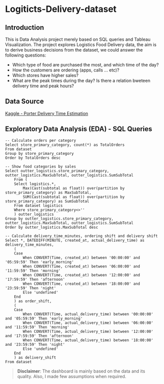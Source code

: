 # Logiticts-Delivery-dataset

## Introduction

This is Data Analysis project merely based on SQL queries and Tableau Visualization. The project explores Logistics Food Delivery data, the aim is to derive business decisions from the dataset, we could answer the following questions:
* Which type of food are purchased the most, and which time of the day?
* How the customers are ordering (apps, calls ... etc)?
* Which stores have higher sales?
* What are the peak times during the day? Is there a relation bweteen delivery time and peak hours?

## Data Source

[Kaggle - Porter Delivery Time Estimation](https://www.kaggle.com/datasets/ranitsarkar01/porter-delivery-time-estimation)


## Exploratory Data Analysis (EDA) - SQL Queries

```
-- Calculate orders per category
Select store_primary_category, count(*) as TotalOrders
From dataset
Group by store_primary_category
Order by TotalOrders desc
```

```
-- Show food categories by sales 
Select outter_logistics.store_primary_category, outter_logistics.MaxSubTotal, outter_logistics.SumSubTotal
	From (
	Select logistics.*,
		Max(Cast(subtotal as float)) over(partition by store_primary_category) as MaxSubTotal,
		SUM(Cast(subtotal as float)) over(partition by store_primary_category) as SumSubTotal
	From dataset logistics 
	Where store_primary_category<>''
	) outter_logistics
Group by outter_logistics.store_primary_category, outter_logistics.MaxSubTotal, outter_logistics.SumSubTotal
Order by outter_logistics.MaxSubTotal desc
```

```
-- Calculate delivery_time_minutes, ordering shift and delivery shift
Select *, DATEDIFF(MINUTE, created_at, actual_delivery_time) as delivery_time_minutes,
	(
	Case
		When CONVERT(Time, created_at) between '00:00:00' and '05:59:59' Then 'early_morning'
		When CONVERT(Time, created_at) between '06:00:00' and '11:59:59' Then 'morning'
		When CONVERT(Time, created_at) between '12:00:00' and '17:59:59' Then 'afternoon'
		When CONVERT(Time, created_at) between '18:00:00' and '23:59:59' Then 'night'
		Else 'undefined'
	End
	) as order_shift,
	(
	Case
		When CONVERT(Time, actual_delivery_time) between '00:00:00' and '05:59:59' Then 'early_morning'
		When CONVERT(Time, actual_delivery_time) between '06:00:00' and '11:59:59' Then 'morning'
		When CONVERT(Time, actual_delivery_time) between '12:00:00' and '17:59:59' Then 'afternoon'
		When CONVERT(Time, actual_delivery_time) between '18:00:00' and '23:59:59' Then 'night'
		Else 'undefined'
	End
	) as delivery_shift
From dataset
```


> **Disclaimer**: The dashboard is mainly based on the data and its quality. Also, I made few assumptions when required.
